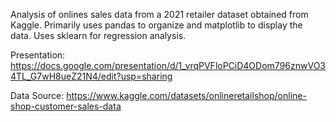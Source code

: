 Analysis of onlines sales data from a 2021 retailer dataset obtained from Kaggle. Primarily uses pandas to organize and matplotlib to display the data. Uses sklearn for regression analysis.

Presentation: https://docs.google.com/presentation/d/1_vrqPVFloPCiD4ODom796znwVO34TL_G7wH8ueZ21N4/edit?usp=sharing

Data Source: https://www.kaggle.com/datasets/onlineretailshop/online-shop-customer-sales-data
